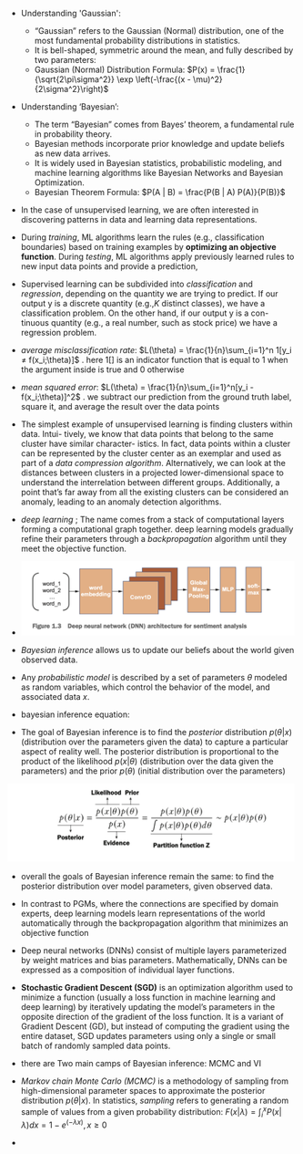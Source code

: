 - Understanding 'Gaussian':
  - “Gaussian” refers to the Gaussian (Normal) distribution, one of the most fundamental probability distributions in statistics.
  - It is bell-shaped, symmetric around the mean, and fully described by two parameters:
  - Gaussian (Normal) Distribution Formula: $P(x) = \frac{1}{\sqrt{2\pi\sigma^2}} \exp \left(-\frac{(x - \mu)^2}{2\sigma^2}\right)$

- Understanding ‘Bayesian’:
  - The term “Bayesian” comes from Bayes’ theorem, a fundamental rule in probability theory.
  - Bayesian methods incorporate prior knowledge and update beliefs as new data arrives.
  - It is widely used in Bayesian statistics, probabilistic modeling, and machine learning algorithms like Bayesian Networks and Bayesian Optimization.
  - Bayesian Theorem Formula: $P(A | B) = \frac{P(B | A) P(A)}{P(B)}$

- In the case of unsupervised learning, we are
often interested in discovering patterns in data and learning data representations.

- During *training*, ML algorithms learn the rules (e.g., classification boundaries) based on
training examples by **optimizing an objective function**. During *testing*, ML algorithms
apply previously learned rules to new input data points and provide a prediction,

- Supervised learning can be subdivided into *classification* and *regression*, depending on
the quantity we are trying to predict. If our output y is a discrete quantity (e.g.,*K* distinct
classes), we have a classification problem. On the other hand, if our output y is a con-
tinuous quantity (e.g., a real number, such as stock price) we have a regression problem.

- *average misclassification rate*: $L(\theta) = \frac{1}{n}\sum_{i=1}^n 1[y_i ≠ f(x_i;\theta)]$
. here $1[]$ is an indicator function that is equal to 1 when the argument inside is true
and 0 otherwise

- *mean squared error*: $L(\theta) = \frac{1}{n}\sum_{i=1}^n[y_i - f(x_i;\theta)]^2$ . we subtract our prediction from the ground truth label, square it, and average the result over the data points

- The simplest example of unsupervised learning is finding clusters within data. Intui-
tively, we know that data points that belong to the same cluster have similar character-
istics. In fact, data points within a cluster can be represented by the cluster center as
an exemplar and used as part of a *data compression algorithm*. Alternatively, we can
look at the distances between clusters in a projected lower-dimensional space to
understand the interrelation between different groups. Additionally, a point that’s far
away from all the existing clusters can be considered an anomaly, leading to an anomaly detection
algorithms.

- *deep learning* ; The name comes from a stack of computational layers forming a computational graph
together. deep learning models gradually refine their parameters through a *backpropagation* algorithm until they meet the objective function.

- <img src=images/dnn.png>

- *Bayesian inference* allows us to update our beliefs about the world given observed data.

- Any *probabilistic model* is described by a set of
parameters $\theta$ modeled as random variables, which control the behavior of the model,
and associated data *x*.

- bayesian inference equation:
- The goal of Bayesian inference is to find the *posterior* distribution $p(\theta |x)$ (distribution over the parameters given the data) to capture a particular aspect of reality well.
The posterior distribution is proportional to the product of the likelihood $p(x|\theta)$ (distribution over the data given the parameters) and the prior $p(\theta)$ (initial distribution over the parameters)
<img src=images/bayesian-inference-equation.png>

- overall the goals of Bayesian inference remain the same: to find the posterior distribution over model parameters, given observed data.

- In contrast to PGMs, where the connections are specified by
domain experts, deep learning models learn representations of the world automatically
through the backpropagation algorithm that minimizes an objective function

- Deep neural networks (DNNs) consist of multiple layers parameterized by weight matrices
and bias parameters. Mathematically, DNNs can be expressed as a composition of
individual layer functions.

- **Stochastic Gradient Descent (SGD)** is an optimization algorithm used to minimize a function (usually a loss function in machine learning and deep learning) by iteratively updating the model’s parameters in the opposite direction of the gradient of the loss function. It is a variant of Gradient Descent (GD), but instead of computing the gradient using the entire dataset, SGD updates parameters using only a single or small batch of randomly sampled data points.

- there are Two main camps of Bayesian inference: MCMC and VI

- *Markov chain Monte Carlo (MCMC)* is a methodology of sampling from high-dimensional
parameter spaces to approximate the posterior distribution $p(\theta|x)$. In statistics, *sampling*
refers to generating a random sample of values from a given probability distribution: $F(x|\lambda) = \int_{i}^{x}P(x | \lambda) dx = 1 - e^{(-\lambda x)}, x \ge 0$

- 



















